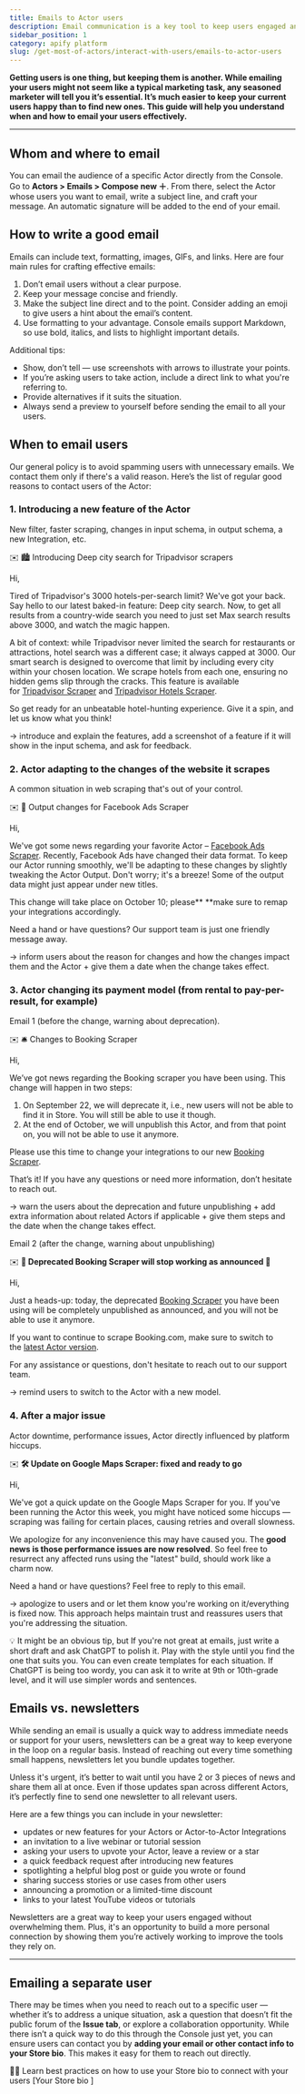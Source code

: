 ```yaml
---
title: Emails to Actor users
description: Email communication is a key tool to keep users engaged and satisfied. Learn when and how to email your users effectively to build loyalty and strengthen relationships with this practical guide.
sidebar_position: 1
category: apify platform
slug: /get-most-of-actors/interact-with-users/emails-to-actor-users
---
```


**Getting users is one thing, but keeping them is another. While emailing your users might not seem like a typical marketing task, any seasoned marketer will tell you it’s essential. It’s much easier to keep your current users happy than to find new ones. This guide will help you understand when and how to email your users effectively.**

---

## Whom and where to email

You can email the audience of a specific Actor directly from the Console. Go to **Actors > Emails > Compose new ＋**. From there, select the Actor whose users you want to email, write a subject line, and craft your message. An automatic signature will be added to the end of your email.

## How to write a good email

Emails can include text, formatting, images, GIFs, and links. Here are four main rules for crafting effective emails:

1. Don’t email users without a clear purpose.
2. Keep your message concise and friendly.
3. Make the subject line direct and to the point. Consider adding an emoji to give users a hint about the email’s content.
4. Use formatting to your advantage. Console emails support Markdown, so use bold, italics, and lists to highlight important details.

Additional tips:

- Show, don’t tell — use screenshots with arrows to illustrate your points.
- If you’re asking users to take action, include a direct link to what you're referring to.
- Provide alternatives if it suits the situation.
- Always send a preview to yourself before sending the email to all your users.

## When to email users

Our general policy is to avoid spamming users with unnecessary emails. We contact them only if there's a valid reason. Here’s the list of regular good reasons to contact users of the Actor:

### 1. Introducing a new feature of the Actor

New filter, faster scraping, changes in input schema, in output schema, a new Integration, etc.

✉️ 🏙️ Introducing Deep city search for Tripadvisor scrapers

Hi,

Tired of Tripadvisor's 3000 hotels-per-search limit? We've got your back. Say hello to our latest baked-in feature: Deep city search. Now, to get all results from a country-wide search you need to just set Max search results above 3000, and watch the magic happen.

A bit of context: while Tripadvisor never limited the search for restaurants or attractions, hotel search was a different case; it always capped at 3000. Our smart search is designed to overcome that limit by including every city within your chosen location. We scrape hotels from each one, ensuring no hidden gems slip through the cracks. This feature is available for [Tripadvisor Scraper](https://console.apify.com/actors/dbEyMBriog95Fv8CW/console) and [Tripadvisor Hotels Scraper](https://console.apify.com/actors/qx7G70MC4WBE273SM/console).

So get ready for an unbeatable hotel-hunting experience. Give it a spin, and let us know what you think!

→ introduce and explain the features, add a screenshot of a feature if it will show in the input schema, and ask for feedback.

### 2. Actor adapting to the changes of the website it scrapes

A common situation in web scraping that's out of your control.

✉️ 📣 Output changes for Facebook Ads Scraper

Hi,

We've got some news regarding your favorite Actor – [Facebook Ads Scraper](https://console.apify.com/actors/JJghSZmShuco4j9gJ/console). Recently, Facebook Ads have changed their data format. To keep our Actor running smoothly, we'll be adapting to these changes by slightly tweaking the Actor Output. Don't worry; it's a breeze! Some of the output data might just appear under new titles.

This change will take place on October 10; please** **make sure to remap your integrations accordingly.

Need a hand or have questions? Our support team is just one friendly message away.

→ inform users about the reason for changes and how the changes impact them and the Actor + give them a date when the change takes effect.

### 3. Actor changing its payment model (from rental to pay-per-result, for example)

Email 1 (before the change, warning about deprecation).

✉️ 🛎 Changes to Booking Scraper

Hi,

We’ve got news regarding the Booking scraper you have been using. This change will happen in two steps:

1. On September 22, we will deprecate it, i.e., new users will not be able to find it in Store. You will still be able to use it though.
2. At the end of October, we will unpublish this Actor, and from that point on, you will not be able to use it anymore.

Please use this time to change your integrations to our new [Booking Scraper](https://apify.com/voyager/booking-scraper).

That’s it! If you have any questions or need more information, don’t hesitate to reach out.

→ warn the users about the deprecation and future unpublishing + add extra information about related Actors if applicable + give them steps and the date when the change takes effect.

Email 2 (after the change, warning about unpublishing)

✉️ **📢 Deprecated Booking Scraper will stop working as announced 📢**

Hi,

Just a heads-up: today, the deprecated [Booking Scraper](https://console.apify.com/actors/5T5NTHWpvetjeRo3i/console) you have been using will be completely unpublished as announced, and you will not be able to use it anymore.

If you want to continue to scrape Booking.com, make sure to switch to the [latest Actor version](https://apify.com/voyager/booking-scraper).

For any assistance or questions, don't hesitate to reach out to our support team.


→ remind users to switch to the Actor with a new model.

### 4. After a major issue

Actor downtime, performance issues, Actor directly influenced by platform hiccups.

✉️ **🛠️ Update on Google Maps Scraper: fixed and ready to go**

Hi,

We've got a quick update on the Google Maps Scraper for you. If you've been running the Actor this week, you might have noticed some hiccups — scraping was failing for certain places, causing retries and overall slowness.

We apologize for any inconvenience this may have caused you. The **good news is those performance issues are now resolved**. So feel free to resurrect any affected runs using the "latest" build, should work like a charm now.

Need a hand or have questions? Feel free to reply to this email.

→ apologize to users and or let them know you're working on it/everything is fixed now. This approach helps maintain trust and reassures users that you're addressing the situation.


💡 It might be an obvious tip, but If you're not great at emails, just write a short draft and ask ChatGPT to polish it. Play with the style until you find the one that suits you. You can even create templates for each situation. If ChatGPT is being too wordy, you can ask it to write at 9th or 10th-grade level, and it will use simpler words and sentences.

## Emails vs. newsletters

While sending an email is usually a quick way to address immediate needs or support for your users, newsletters can be a great way to keep everyone in the loop on a regular basis. Instead of reaching out every time something small happens, newsletters let you bundle updates together.

Unless it's urgent, it’s better to wait until you have 2 or 3 pieces of news and share them all at once. Even if those updates span across different Actors, it’s perfectly fine to send one newsletter to all relevant users.

Here are a few things you can include in your newsletter:

- updates or new features for your Actors or Actor-to-Actor Integrations
- an invitation to a live webinar or tutorial session
- asking your users to upvote your Actor, leave a review or a star
- a quick feedback request after introducing new features
- spotlighting a helpful blog post or guide you wrote or found
- sharing success stories or use cases from other users
- announcing a promotion or a limited-time discount
- links to your latest YouTube videos or tutorials

Newsletters are a great way to keep your users engaged without overwhelming them. Plus, it's an opportunity to build a more personal connection by showing them you’re actively working to improve the tools they rely on.

---

## Emailing a separate user

There may be times when you need to reach out to a specific user — whether it’s to address a unique situation, ask a question that doesn’t fit the public forum of the **Issue tab**, or explore a collaboration opportunity. While there isn’t a quick way to do this through the Console just yet, you can ensure users can contact you by **adding your email or other contact info to your Store bio**. This makes it easy for them to reach out directly.

✍🏻 Learn best practices on how to use your Store bio to connect with your users [Your Store bio ]
